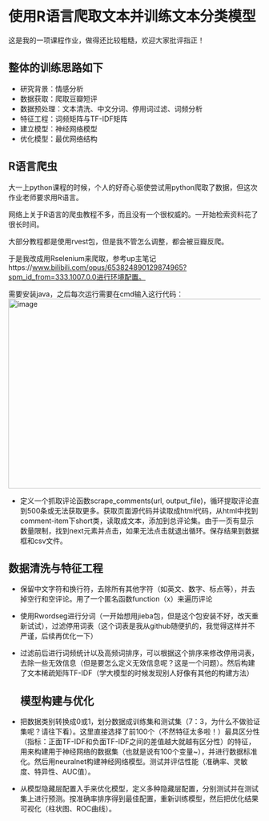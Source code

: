 # 使用R语言爬取文本并训练文本分类模型


这是我的一项课程作业，做得还比较粗糙，欢迎大家批评指正！


## 整体的训练思路如下
  
- 研究背景：情感分析
- 数据获取：爬取豆瓣短评
- 数据预处理：文本清洗、中文分词、停用词过滤、词频分析
- 特征工程：词频矩阵与TF-IDF矩阵
- 建立模型：神经网络模型
- 优化模型：最优网络结构

## R语言爬虫
  大一上python课程的时候，个人的好奇心驱使尝试用python爬取了数据，但这次作业老师要求用R语言。

  
  网络上关于R语言的爬虫教程不多，而且没有一个很权威的。一开始检索资料花了很长时间。
  
  
  大部分教程都是使用rvest包，但是我不管怎么调整，都会被豆瓣反爬。
  
  
  于是我改成用Rselenium来爬取，参考up主笔记https://www.bilibili.com/opus/653824890129874965?spm_id_from=333.1007.0.0进行环境配置。

  
  需要安装java，之后每次运行需要在cmd输入这行代码：
<img width="1475" height="379" alt="image" src="https://github.com/user-attachments/assets/ab4e32ba-f458-4ed8-bf51-060faa8410ff" />


- 定义一个抓取评论函数scrape_comments(url, output_file)，循环提取评论直到500条或无法获取更多。获取页面源代码并读取成html代码，从html中找到comment-item下short类，读取成文本，添加到总评论集。由于一页有显示数量限制，找到next元素并点击，如果无法点击就退出循环。保存结果到数据框和csv文件。

## 数据清洗与特征工程

- 保留中文字符和换行符，去除所有其他字符（如英文、数字、标点等），并去掉空行和空评论。用了一个匿名函数function（x）来遍历评论
- 使用Rwordseg进行分词（一开始想用jieba包，但是这个包安装不好，改天重新试试），过滤停用词表（这个词表是我从github随便扒的，我觉得这样并不严谨，后续再优化一下）
- 过滤前后进行词频统计以及高频词排序，可以根据这个排序来修改停用词表，去除一些无效信息（但是要怎么定义无效信息呢？这是一个问题）。然后构建了文本稀疏矩阵TF-IDF（学大模型的时候发现别人好像有其他的构建方法）

  
  ## 模型构建与优化
  
- 把数据类别转换成0或1，划分数据成训练集和测试集（7：3，为什么不做验证集呢？请往下看）。这里直接选择了前100个（不然特征太多啦！）最具区分性（指标：正面TF-IDF和负面TF-IDF之间的差值越大就越有区分性）的特征，用来构建用于神经网络的数据集（也就是说有100个变量~），并进行数据标准化。然后用neuralnet构建神经网络模型。测试并评估性能（准确率、灵敏度、特异性、AUC值）。
- 从模型隐藏层配置入手来优化模型，定义多种隐藏层配置，分别测试并在测试集上进行预测。按准确率排序得到最佳配置，重新训练模型，然后把优化结果可视化（柱状图、ROC曲线）。

